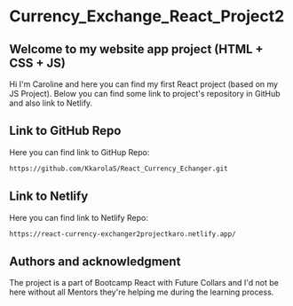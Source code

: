 # Currency_Exchange_React_Project2

## Welcome to my website app project (HTML + CSS + JS)

Hi I'm Caroline and here you can find my first React project (based on my JS Project).
Below you can find some link to project's repository in GitHub and also link to Netlify.

## Link to GitHub Repo

Here you can find link to GitHup Repo:

```bash
https://github.com/KkarolaS/React_Currency_Echanger.git
```

## Link to Netlify

Here you can find link to Netlify Repo:

```bash
https://react-currency-exchanger2projectkaro.netlify.app/
```

## Authors and acknowledgment

The project is a part of Bootcamp React with Future Collars and I'd not be here without all Mentors they're helping me during the learning process.
